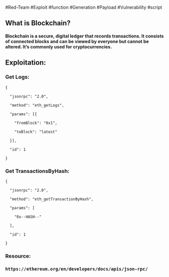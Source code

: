 #Red-Team #Exploit #function #Generation #Payload #Vulnerability #script 

## What is Blockchain?

#### Blockchain is a secure, digital ledger that records transactions. It consists of connected blocks and can be viewed by everyone but cannot be altered. It’s commonly used for cryptocurrencies.


## Exploitation:

### Get Logs:

````
{

  "jsonrpc": "2.0",

  "method": "eth_getLogs",

  "params": [{

    "fromBlock": "0x1",

    "toBlock": "latest"

  }],

  "id": 1

}
````

### Get TransactionsByHash:

````
{

  "jsonrpc": "2.0",

  "method": "eth_getTransactionByHash",

  "params": [

    "0x--HASH--"

  ],

  "id": 1

}

````

### Resource: 
### `https://ethereum.org/en/developers/docs/apis/json-rpc/`

